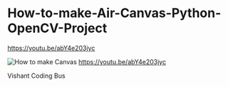 # How-to-make-Air-Canvas-Python-OpenCV-Project

https://youtu.be/abY4e203jyc

![How to make Canvas](https://user-images.githubusercontent.com/87717863/126489425-e27d2de4-9441-4ac4-893e-6912ea231d03.png) https://youtu.be/abY4e203jyc
 
 Vishant Coding Bus
